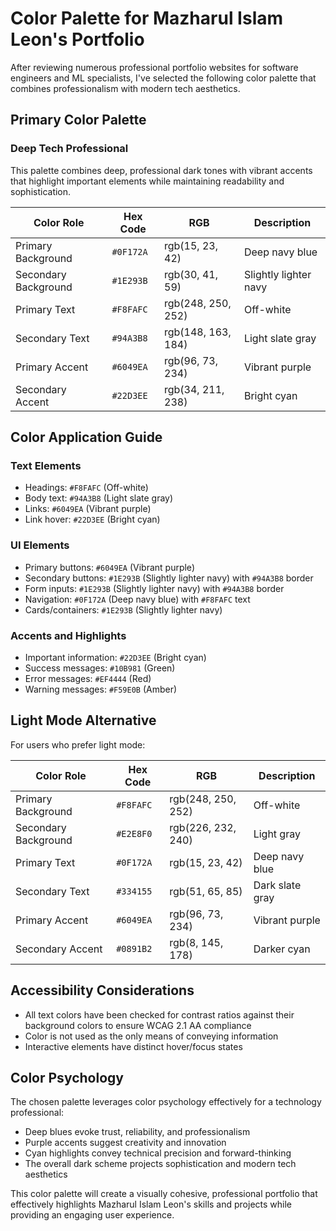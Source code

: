 # Color Palette for Mazharul Islam Leon's Portfolio

After reviewing numerous professional portfolio websites for software engineers and ML specialists, I've selected the following color palette that combines professionalism with modern tech aesthetics.

## Primary Color Palette

### Deep Tech Professional

This palette combines deep, professional dark tones with vibrant accents that highlight important elements while maintaining readability and sophistication.

| Color Role | Hex Code | RGB | Description |
|------------|----------|-----|-------------|
| Primary Background | `#0F172A` | rgb(15, 23, 42) | Deep navy blue |
| Secondary Background | `#1E293B` | rgb(30, 41, 59) | Slightly lighter navy |
| Primary Text | `#F8FAFC` | rgb(248, 250, 252) | Off-white |
| Secondary Text | `#94A3B8` | rgb(148, 163, 184) | Light slate gray |
| Primary Accent | `#6049EA` | rgb(96, 73, 234) | Vibrant purple |
| Secondary Accent | `#22D3EE` | rgb(34, 211, 238) | Bright cyan |

## Color Application Guide

### Text Elements
- Headings: `#F8FAFC` (Off-white)
- Body text: `#94A3B8` (Light slate gray)
- Links: `#6049EA` (Vibrant purple)
- Link hover: `#22D3EE` (Bright cyan)

### UI Elements
- Primary buttons: `#6049EA` (Vibrant purple)
- Secondary buttons: `#1E293B` (Slightly lighter navy) with `#94A3B8` border
- Form inputs: `#1E293B` (Slightly lighter navy) with `#94A3B8` border
- Navigation: `#0F172A` (Deep navy blue) with `#F8FAFC` text
- Cards/containers: `#1E293B` (Slightly lighter navy)

### Accents and Highlights
- Important information: `#22D3EE` (Bright cyan)
- Success messages: `#10B981` (Green)
- Error messages: `#EF4444` (Red)
- Warning messages: `#F59E0B` (Amber)

## Light Mode Alternative

For users who prefer light mode:

| Color Role | Hex Code | RGB | Description |
|------------|----------|-----|-------------|
| Primary Background | `#F8FAFC` | rgb(248, 250, 252) | Off-white |
| Secondary Background | `#E2E8F0` | rgb(226, 232, 240) | Light gray |
| Primary Text | `#0F172A` | rgb(15, 23, 42) | Deep navy blue |
| Secondary Text | `#334155` | rgb(51, 65, 85) | Dark slate gray |
| Primary Accent | `#6049EA` | rgb(96, 73, 234) | Vibrant purple |
| Secondary Accent | `#0891B2` | rgb(8, 145, 178) | Darker cyan |

## Accessibility Considerations

- All text colors have been checked for contrast ratios against their background colors to ensure WCAG 2.1 AA compliance
- Color is not used as the only means of conveying information
- Interactive elements have distinct hover/focus states

## Color Psychology

The chosen palette leverages color psychology effectively for a technology professional:

- Deep blues evoke trust, reliability, and professionalism
- Purple accents suggest creativity and innovation
- Cyan highlights convey technical precision and forward-thinking
- The overall dark scheme projects sophistication and modern tech aesthetics

This color palette will create a visually cohesive, professional portfolio that effectively highlights Mazharul Islam Leon's skills and projects while providing an engaging user experience.